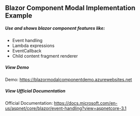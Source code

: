 ## Blazor Component Modal Implementation Example

##### Use and shows blazor component features like:

- Event handling
- Lambda expressions
- EventCallback
- Child content fragment renderer

##### View Demo
Demo: https://blazormodalcomponentdemo.azurewebsites.net

##### View Ufficial Documentation
Official Documentation: https://docs.microsoft.com/en-us/aspnet/core/blazor/event-handling?view=aspnetcore-3.1

